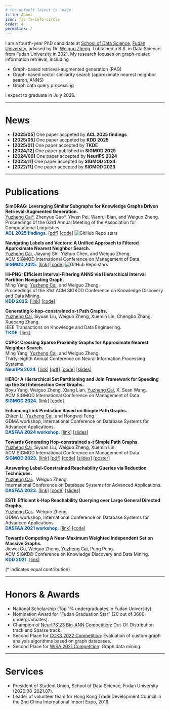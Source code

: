 ```yaml
---
# the default layout is 'page'
title: About
icon: fas fa-info-circle
order: 4
permalink: /
---
```

<!-- > Add Markdown syntax content to file `_tabs/about.md`{: .filepath } and it will show up on this page.
{: .prompt-tip } -->


I am a fourth-year PhD candidate at [School of Data Science](https://sds.fudan.edu.cn/), [Fudan University](https://www.fudan.edu.cn/en/), advised by Dr. [Weiguo Zheng](https://weiguozheng.github.io/).
I obtained a B.S. in Data Science from Fudan University in 2021.
My research focuses on graph-related information retrieval, including

- Graph-based retrieval-augmented generation (RAG)
- Graph-based vector similarity search (approximate nearest neighbor search, ANNS)
- Graph data query processing

I expect to graduate in July 2026.

---

# News

- **[2025/05]** One paper accpeted by **ACL 2025 findings**
- **[2025/05]** One paper accpeted by **KDD 2025**
- **[2025/01]** One paper accepted by **TKDE**
- **[2024/12]** One paper published in **SIGMOD 2025**
- **[2024/09]** One paper accepted by **NeurIPS 2024**
- **[2023/11]** One paper accepted by **SIGMOD 2024**
- **[2022/11]** One paper accepted by **SIGMOD 2023**

---

# Publications

**SimGRAG: Leveraging Similar Subgraphs for Knowledge Graphs Driven Retrieval-Augmented Generation.**   
<u>Yuzheng Cai*</u>, Zhenyue Guo*, Yiwen Pei, Wanrui Bian, and Weiguo Zheng.   
Proceedings of the 63rd Annual Meeting of the Association for Computational Linguistics.   
<span style="color: #0056b2;">**ACL 2025 findings.**</span> 
[[pdf]](https://arxiv.org/pdf/2412.15272) 
[[code]](https://github.com/YZ-Cai/SimGRAG) <span>![GitHub Repo stars](https://img.shields.io/github/stars/YZ-Cai/SimGRAG?style=social)</span>

**Navigating Labels and Vectors: A Unified Approach to Filtered Approximate Nearest Neighbor Search.**  
<u>Yuzheng Cai</u>, Jiayang Shi, Yizhuo Chen, and Weiguo Zheng.  
ACM SIGMOD International Conference on Management of Data.   
<span style="color: #0056b2;">**SIGMOD 2025.**</span> 
[[link]](https://doi.org/10.1145/3698822) 
[[code]](https://github.com/YZ-Cai/Unified-Navigating-Graph) <span>![GitHub Repo stars](https://img.shields.io/github/stars/YZ-Cai/Unified-Navigating-Graph?style=social)</span>

**Hi-PNG: Efficient Interval-Filtering ANNS via Hierarchical Interval Partition Navigating Graph.**   
Ming Yang, <u>Yuzheng Cai</u>, and Weiguo Zheng.   
Proceedings of the 31st ACM SIGKDD Conference on Knowledge Discovery and Data Mining.   
<span style="color: #0056b2;">**KDD 2025.**</span> 
[[link]](https://doi.org/10.1145/3711896.3736997) 
[[code]](https://github.com/PUITAR/Hi-PNG)

**Generating k-hop-constrained s-t Path Graphs.**  
<u>Yuzheng Cai</u>, Siyuan Liu, Weiguo Zheng, Xuemin Lin, Chengbo Zhang, Xuecang Zhang.  
IEEE Transactions on Knowledge and Data Engineering.    
<span style="color: #0056b2;">**TKDE.**</span> 
[[link]](https://doi.org/10.1109/TKDE.2025.3532318)

**CSPG: Crossing Sparse Proximity Graphs for Approximate Nearest Neighbor Search.**  
Ming Yang, <u>Yuzheng Cai</u>, and Weiguo Zheng.  
Thirty-eighth Annual Conference on Neural Information Processing Systems.   
<span style="color: #0056b2;">**NeurIPS 2024.**</span> 
[[link]](https://neurips.cc/virtual/2024/poster/93606) 
[[pdf]](https://proceedings.neurips.cc/paper_files/paper/2024/file/bab1486cec466c980b40e7d633dd4bbc-Paper-Conference.pdf) 
[[code]](https://github.com/PUITAR/CSPG) 
[[slides]](https://neurips.cc/media/neurips-2024/Slides/93606.pdf)

**HERO: A Hierarchical Set Partitioning and Join Framework for Speeding up the Set Intersection Over Graphs.**  
Boyu Yang, Weiguo Zheng, Xiang Lian, <u>Yuzheng Cai</u>, X. Sean Wang.  
ACM SIGMOD International Conference on Management of Data.   
<span style="color: #0056b2;">**SIGMOD 2024.**</span> 
[[link]](https://dl.acm.org/doi/abs/10.1145/3639284) 
[[code]](https://github.com/HEROAndSIBTree/HEROFramework)

**Enhancing Link Prediction Based on Simple Path Graphs.**  
Zhiren Li, <u>Yuzheng Cai</u>, and Hongwei Feng.  
GDMA workshop, International Conference on Database Systems for Advanced Applications.   
<span style="color: #0056b2;">**DASFAA 2024 workshop.**</span> 
[[link]](https://link.springer.com/chapter/10.1007/978-981-96-0914-7_25) 
[[slides]](https://drive.google.com/file/d/1DmFqeakTzJqgzhWxpohL7oXXSP68Qau8/view)

**Towards Generating Hop-constrained s-t Simple Path Graphs.**  
<u>Yuzheng Cai</u>, Siyuan Liu, Weiguo Zheng, Xuemin Lin.  
ACM SIGMOD International Conference on Management of Data.     
<span style="color: #0056b2;">**SIGMOD 2023.**</span> 
[[link]](https://dl.acm.org/doi/abs/10.1145/3588915) 
[[pdf]](https://arxiv.org/pdf/2304.12656) 
[[code]](https://github.com/YZ-Cai/EVE-for-SPG) 
[[slides]](https://drive.google.com/file/d/1J1piiT_GAP0fPd-2WMc9AW0RKuFwOcMe/view) 
[[poster]](https://drive.google.com/file/d/1-wUmpJGe2BNonST6U8UWto23Wc5eFJgh/view)

**Answering Label-Constrained Reachability Queries via Reduction Techniques.**  
<u>Yuzheng Cai</u>，Weiguo Zheng.  
International Conference on Database Systems for Advanced Applications.    
<span style="color: #0056b2;">**DASFAA 2023.**</span> 
[[link]](https://link.springer.com/chapter/10.1007/978-3-031-30637-2_8) 
[[code]](https://github.com/YZ-Cai/LCR-pruning) 
[[slides]](https://drive.google.com/file/d/1A3zKdSHlg-bCsdxSZNKhdkvkVVKjEmwP/view)

**ESTI: Efficient k-Hop Reachability Querying over Large General Directed Graphs.**  
<u>Yuzheng Cai</u>，Weiguo Zheng.  
GDMA workshop, International Conference on Database Systems for Advanced Applications   
<span style="color: #0056b2;">**DASFAA 2021 workshop.**</span> 
[[link]](https://link.springer.com/chapter/10.1007/978-3-030-73216-5_6) 
[[code]](https://github.com/YZ-Cai/ESTI)

**Towards Computing A Near-Maximum Weighted Independent Set on Massive Graphs.**  
Jiewei Gu, Weiguo Zheng, <u>Yuzheng Cai</u>, Peng Peng.  
ACM SIGKDD Conference on Knowledge Discovery and Data Mining.   
<span style="color: #0056b2;">**KDD 2021.**</span> 
[[link]](https://dl.acm.org/doi/10.1145/3447548.3467232)

(* indicates equal contribution)

---

# Honors & Awards  

* National Scholarship (Top 1% undergraduates in Fudan University).
* Nomination Award for “Fudan Graduation Star” (20 out of 3600 undergraduates).
* Champion of [NeurIPS'23 Big-ANN Competition](https://big-ann-benchmarks.com/neurips23.html): Out-Of-Distribution track and Sparse track.
* Second Place for [CCKS 2022 Competition](https://sigkg.cn/ccks2022/?page_id=22): Evaluation of custom graph analysis algorithms based on graph databases.
* Second Place for [WISA 2021 Competition](https://tc.ccf.org.cn/tcis/xgzy/2021-12-28/761553.shtml): Graph data mining.

---

# Services

* President of Student Union, School of Data Science, Fudan University (2020.08-2021.07).
* Leader of volunteer team for Hong Kong Trade Development Council in the 2nd China International Import Expo, 2019.
